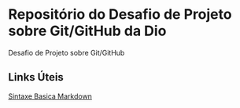 #  Repositório do Desafio de Projeto sobre Git/GitHub da Dio
Desafio de Projeto sobre Git/GitHub

## Links Úteis 
[Sintaxe Basica Markdown](https:www.markdownguide.org/basic-syntax/)
